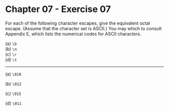 # Chapter 07 - Exercise 07

For each of the following character escapes, give the equivalent octal escape. (Assume that the character set is ASCII.) You may which to consult Appendix E, which lists the numerical codes for ASCII characters.

(a) `\b`  
(b) `\n`  
(c) `\r`  
(d) `\t`  

---

(a) `\010`  

(b) `\012`  

(c) `\015`  

(d) `\011`
